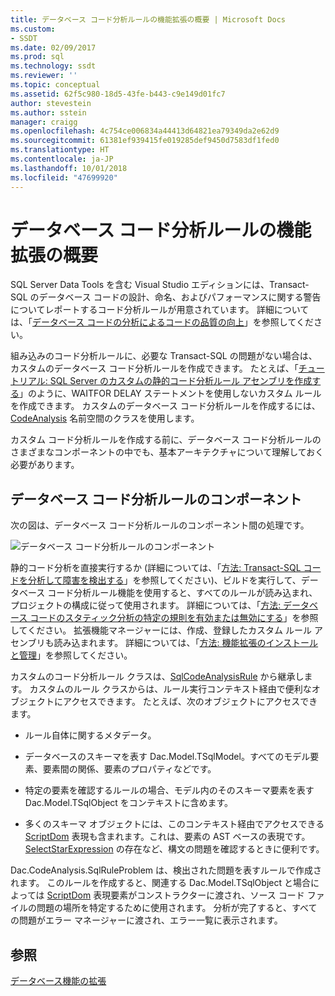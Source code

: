 ```yaml
---
title: データベース コード分析ルールの機能拡張の概要 | Microsoft Docs
ms.custom:
- SSDT
ms.date: 02/09/2017
ms.prod: sql
ms.technology: ssdt
ms.reviewer: ''
ms.topic: conceptual
ms.assetid: 62f5c980-18d5-43fe-b443-c9e149d01fc7
author: stevestein
ms.author: sstein
manager: craigg
ms.openlocfilehash: 4c754ce006834a44413d64821ea79349da2e62d9
ms.sourcegitcommit: 61381ef939415fe019285def9450d7583df1fed0
ms.translationtype: HT
ms.contentlocale: ja-JP
ms.lasthandoff: 10/01/2018
ms.locfileid: "47699920"
---
```

# <a name="overview-of-extensibility-for-database-code-analysis-rules"></a>データベース コード分析ルールの機能拡張の概要
SQL Server Data Tools を含む Visual Studio エディションには、Transact\-SQL のデータベース コードの設計、命名、およびパフォーマンスに関する警告についてレポートするコード分析ルールが用意されています。 詳細については、「[データベース コードの分析によるコードの品質の向上](http://msdn.microsoft.com/library/dd172133(v=vs.100).aspx)」を参照してください。  
  
組み込みのコード分析ルールに、必要な Transact\-SQL の問題がない場合は、カスタムのデータベース コード分析ルールを作成できます。 たとえば、「[チュートリアル: SQL Server のカスタムの静的コード分析ルール アセンブリを作成する](../ssdt/walkthrough-author-custom-static-code-analysis-rule-assembly.md)」のように、WAITFOR DELAY ステートメントを使用しないカスタム ルールを作成できます。 カスタムのデータベース コード分析ルールを作成するには、[CodeAnalysis](https://msdn.microsoft.com/library/microsoft.sqlserver.dac.codeanalysis.aspx) 名前空間のクラスを使用します。  
  
カスタム コード分析ルールを作成する前に、データベース コード分析ルールのさまざまなコンポーネントの中でも、基本アーキテクチャについて理解しておく必要があります。  
  
## <a name="database-code-analysis-rules-components"></a>データベース コード分析ルールのコンポーネント  
次の図は、データベース コード分析ルールのコンポーネント間の処理です。  
  
![データベース コード分析ルールのコンポーネント](../ssdt/media/ssdt-database-code-analysis-rules-components.jpg "データベース コード分析ルールのコンポーネント")  
  
静的コード分析を直接実行するか (詳細については、「[方法: Transact-SQL コードを分析して障害を検出する](http://msdn.microsoft.com/library/dd172119(v=vs.100).aspx)」を参照してください)、ビルドを実行して、データベース コード分析ルール機能を使用すると、すべてのルールが読み込まれ、プロジェクトの構成に従って使用されます。 詳細については、「[方法: データベース コードのスタティック分析の特定の規則を有効または無効にする](http://msdn.microsoft.com/library/dd172131(v=vs.100).aspx)」を参照してください。 拡張機能マネージャーには、作成、登録したカスタム ルール アセンブリも読み込まれます。 詳細については、「[方法: 機能拡張のインストールと管理](../ssdt/how-to-install-and-manage-feature-extensions.md)」を参照してください。  
  
カスタムのコード分析ルール クラスは、[SqlCodeAnalysisRule](https://msdn.microsoft.com/library/microsoft.sqlserver.dac.codeanalysis.sqlcodeanalysisrule.aspx) から継承します。 カスタムのルール クラスからは、ルール実行コンテキスト経由で便利なオブジェクトにアクセスできます。 たとえば、次のオブジェクトにアクセスできます。  
  
-   ルール自体に関するメタデータ。  
  
-   データベースのスキーマを表す Dac.Model.TSqlModel。すべてのモデル要素、要素間の関係、要素のプロパティなどです。  
  
-   特定の要素を確認するルールの場合、モデル内のそのスキーマ要素を表す Dac.Model.TSqlObject をコンテキストに含めます。  
  
-   多くのスキーマ オブジェクトには、このコンテキスト経由でアクセスできる [ScriptDom](https://msdn.microsoft.com/library/microsoft.sqlserver.transactsql.scriptdom.aspx) 表現も含まれます。これは、要素の AST ベースの表現です。[SelectStarExpression](https://msdn.microsoft.com/library/microsoft.sqlserver.transactsql.scriptdom.selectstarexpression.aspx) の存在など、構文の問題を確認するときに便利です。  
  
Dac.CodeAnalysis.SqlRuleProblem は、検出された問題を表すルールで作成されます。 このルールを作成すると、関連する Dac.Model.TSqlObject と場合によっては [ScriptDom](https://msdn.microsoft.com/library/microsoft.sqlserver.transactsql.scriptdom.aspx) 表現要素がコンストラクターに渡され、ソース コード ファイルの問題の場所を特定するために使用されます。 分析が完了すると、すべての問題がエラー マネージャーに渡され、エラー一覧に表示されます。  
  
## <a name="see-also"></a>参照  
[データベース機能の拡張](../ssdt/extending-the-database-features.md)  
  
